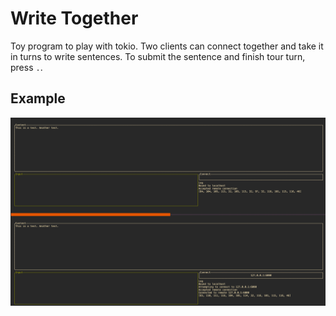 # Write Together

Toy program to play with tokio. Two clients can connect together and take it in
turns to write sentences. To submit the sentence and finish tour turn, press `.`.

## Example
![img.png](img.png)